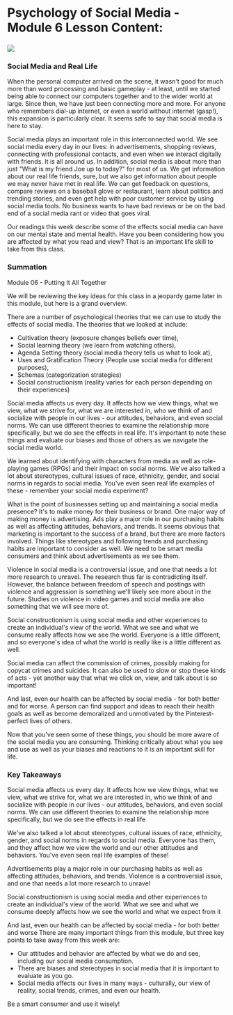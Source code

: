 # Psychology of Social Media - Module 6 Lesson Content:

###


### ![](RackMultipart20201109-4-34f7iu_html_237499165a11f2b9.gif)

### **Social Media and Real Life**

When the personal computer arrived on the scene, it wasn&#39;t good for much more than word processing and basic gameplay - at least, until we started being able to connect our computers together and to the wider world at large. Since then, we have just been connecting more and more. For anyone who remembers dial-up internet, or even a world without internet (gasp!), this expansion is particularly clear. It seems safe to say that social media is here to stay.

Social media plays an important role in this interconnected world. We see social media every day in our lives: in advertisements, shopping reviews, connecting with professional contacts, and even when we interact digitally with friends. It is all around us. In addition, social media is about more than just &quot;What is my friend Joe up to today?&quot; for most of us. We get information about our real life friends, sure, but we also get information about people we may never have met in real life. We can get feedback on questions, compare reviews on a baseball glove or restaurant, learn about politics and trending stories, and even get help with poor customer service by using social media tools. No business wants to have bad reviews or be on the bad end of a social media rant or video that goes viral.

Our readings this week describe some of the effects social media can have on our mental state and mental health. Have you been considering how you are affected by what you read and view? That is an important life skill to take from this class.

### **Summation**

Module 06 - Putting It All Together

We will be reviewing the key ideas for this class in a jeopardy game later in this module, but here is a grand overview.

There are a number of psychological theories that we can use to study the effects of social media. The theories that we looked at include:

- Cultivation theory (exposure changes beliefs over time),
- Social learning theory (we learn from watching others),
- Agenda Setting theory (social media theory tells us what to look at),
- Uses and Gratification Theory (People use social media for different purposes),
- Schemas (categorization strategies)
- Social constructionism (reality varies for each person depending on their experiences)

Social media affects us every day. It affects how we view things, what we view, what we strive for, what we are interested in, who we think of and socialize with people in our lives - our attitudes, behaviors, and even social norms. We can use different theories to examine the relationship more specifically, but we do see the effects in real life. It&#39;s important to note these things and evaluate our biases and those of others as we navigate the social media world.

We learned about identifying with characters from media as well as role-playing games (RPGs) and their impact on social norms. We&#39;ve also talked a lot about stereotypes, cultural issues of race, ethnicity, gender, and social norms in regards to social media. You&#39;ve even seen real life examples of these - remember your social media experiment?

What is the point of businesses setting up and maintaining a social media presence? It&#39;s to make money for their business or brand. One major way of making money is advertising. Ads play a major role in our purchasing habits as well as affecting attitudes, behaviors, and trends. It seems obvious that marketing is important to the success of a brand, but there are more factors involved. Things like stereotypes and following trends and purchasing habits are important to consider as well. We need to be smart media consumers and think about advertisements as we see them.

Violence in social media is a controversial issue, and one that needs a lot more research to unravel. The research thus far is contradicting itself. However, the balance between freedom of speech and postings with violence and aggression is something we&#39;ll likely see more about in the future. Studies on violence in video games and social media are also something that we will see more of.

Social constructionism is using social media and other experiences to create an individual&#39;s view of the world. What we see and what we consume really affects how we see the world. Everyone is a little different, and so everyone&#39;s idea of what the world is really like is a little different as well.

Social media can affect the commission of crimes, possibly making for copycat crimes and suicides. It can also be used to slow or stop these kinds of acts - yet another way that what we click on, view, and talk about is so important!

And last, even our health can be affected by social media - for both better and for worse. A person can find support and ideas to reach their health goals as well as become demoralized and unmotivated by the Pinterest-perfect lives of others.

Now that you&#39;ve seen some of these things, you should be more aware of the social media you are consuming. Thinking critically about what you see and use as well as your biases and reactions to it is an important skill for life.

### **Key Takeaways**

Social media affects us every day. It affects how we view things, what we view, what we strive for, what we are interested in, who we think of and socialize with people in our lives - our attitudes, behaviors, and even social norms. We can use different theories to examine the relationship more specifically, but we do see the effects in real life

We&#39;ve also talked a lot about stereotypes, cultural issues of race, ethnicity, gender, and social norms in regards to social media. Everyone has them, and they affect how we view the world and our other attitudes and behaviors. You&#39;ve even seen real life examples of these!

Advertisements play a major role in our purchasing habits as well as affecting attitudes, behaviors, and trends. Violence is a controversial issue, and one that needs a lot more research to unravel

Social constructionism is using social media and other experiences to create an individual&#39;s view of the world. What we see and what we consume deeply affects how we see the world and what we expect from it

And last, even our health can be affected by social media - for both better and worse There are many important things from this module, but three key points to take away from this week are:

- Our attitudes and behavior are affected by what we do and see, including our social media consumption.
- There are biases and stereotypes in social media that it is important to evaluate as you go.
- Social media affects our lives in many ways - culturally, our view of reality, social trends, crimes, and even our health.

Be a smart consumer and use it wisely!